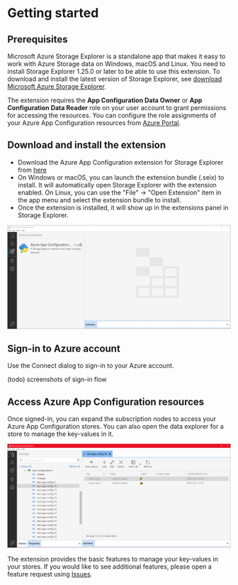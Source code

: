 # Getting started

## Prerequisites

Microsoft Azure Storage Explorer is a standalone app that makes it easy to work with Azure Storage data on Windows, macOS and Linux. You need to install Storage Explorer 1.25.0 or later to be able to use this extension. To download and install the latest version of Storage Explorer, see [download Microsoft Azure Storage Explorer](https://azure.microsoft.com/features/storage-explorer/).

The extension requires the **App Configuration Data Owner** or **App Configuration Data Reader** role on your user account to grant permissions for accessing the resources. You can configure the role assignments of your Azure App Configuration resources from [Azure Portal](https://portal.azure.com).

## Download and install the extension

- Download the Azure App Configuration extension for Storage Explorer from [here](https://127.0.0.1)
- On Windows or macOS, you can launch the extension bundle (.seix) to install. It will automatically open Storage Explorer with the extension enabled. On Linux, you can use the "File" → "Open Extension" item in the app menu and select the extension bundle to install.
- Once the extension is installed, it will show up in the extensions panel in Storage Explorer.

![Installed extension](./images/InsatlledExtension.PNG)

## Sign-in to Azure account

Use the Connect dialog to sign-in to your Azure account.

(todo) screenshots of sign-in flow

## Access Azure App Configuration resources

Once signed-in, you can expand the subscription nodes to access your Azure App Configuration stores. You can also open the data explorer for a store to manage the key-values in it.

![Extension tree explorer](./images/ExtensionTreeExplorer.PNG)

 The extension provides the basic features to manage your key-values in your stores. If you would like to see additional features, please open a feature request using [Issues](link_to_issues_with_feature_request_template).